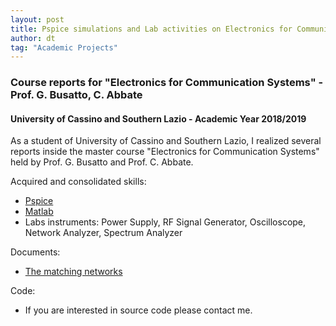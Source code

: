 ```yaml
---
layout: post
title: Pspice simulations and Lab activities on Electronics for Communication Systems
author: dt
tag: "Academic Projects"
---
```

### Course reports for "Electronics for Communication Systems" - Prof. G. Busatto, C. Abbate
#### University of Cassino and Southern Lazio - Academic Year 2018/2019

As a student of University of Cassino and Southern Lazio, I realized several reports inside the master course "Electronics for Communication Systems" held by Prof. G. Busatto and Prof. C. Abbate.

Acquired and consolidated skills:
* [Pspice](https://www.pspice.com/)
* [Matlab](https://it.mathworks.com/products/matlab.html)
* Labs instruments: Power Supply, RF Signal Generator, Oscilloscope, Network Analyzer, Spectrum Analyzer 

Documents:
* [The matching networks](/assets/pdf/2020-06-12_unicas_ecs_the_Matching_Network.pdf)

Code:
* If you are interested in source code please contact me.